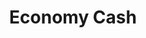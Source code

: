 ---
title: "Economy Cash"
url: /castellon-de-la-plana-castello-de-la-plana/economy-cash/
shop: supermercado
---